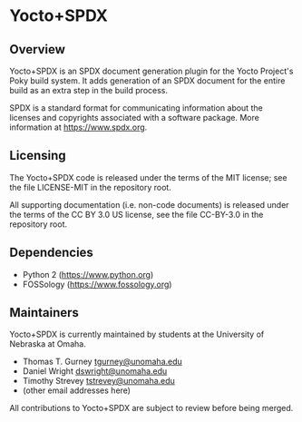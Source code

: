Yocto+SPDX
==========

Overview
--------
Yocto+SPDX is an SPDX document generation plugin for the Yocto Project's Poky
build system. It adds generation of an SPDX document for the entire build as
an extra step in the build process.

SPDX is a standard format for communicating information about the licenses
and copyrights associated with a software package. More information at
https://www.spdx.org.
 
Licensing
---------
The Yocto+SPDX code is released under the terms of the MIT license; see the
file LICENSE-MIT in the repository root.

All supporting documentation (i.e. non-code documents) is released under the
terms of the CC BY 3.0 US license, see the file CC-BY-3.0 in the repository
root.

Dependencies
------------
* Python 2 (https://www.python.org)
* FOSSology (https://www.fossology.org)

Maintainers
-----------
Yocto+SPDX is currently maintained by students at the University of Nebraska
at Omaha.

* Thomas T. Gurney <tgurney@unomaha.edu>
* Daniel Wright <dswright@unomaha.edu>
* Timothy Strevey <tstrevey@unomaha.edu>
* (other email addresses here)

All contributions to Yocto+SPDX are subject to review before being merged.
